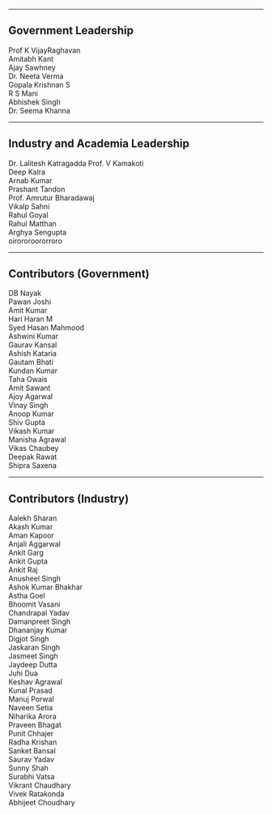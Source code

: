 ---------------------------------
Government Leadership
---------------------------------
Prof K  VijayRaghavan  
Amitabh Kant  
Ajay Sawhney  
Dr. Neeta Verma  
Gopala Krishnan S  
R S Mani  
Abhishek Singh  
Dr. Seema Khanna  

---------------------------------
Industry and Academia Leadership
---------------------------------
Dr. Lalitesh Katragadda
Prof. V Kamakoti  
Deep Kalra  
Arnab Kumar  
Prashant Tandon  
Prof. Amrutur Bharadawaj  
Vikalp Sahni  
Rahul Goyal  
Rahul Matthan  
Arghya Sengupta  
oirororoororroro

---------------------------------
Contributors (Government)
---------------------------------
DB Nayak  
Pawan Joshi  
Amit Kumar  
Hari Haran M  
Syed Hasan Mahmood  
Ashwini Kumar  
Gaurav Kansal  
Ashish Kataria  
Gautam Bhati  
Kundan Kumar  
Taha Owais  
Amit Sawant  
Ajoy Agarwal  
Vinay Singh  
Anoop Kumar  
Shiv Gupta  
Vikash Kumar  
Manisha Agrawal  
Vikas Chaubey  
Deepak Rawat  
Shipra Saxena  

---------------------------------
Contributors (Industry)
---------------------------------
Aalekh Sharan  
Akash Kumar  
Aman Kapoor  
Anjali Aggarwal  
Ankit Garg  
Ankit Gupta   
Ankit Raj  
Anusheel Singh  
Ashok Kumar Bhakhar  
Astha Goel  
Bhoomit Vasani  
Chandrapal Yadav  
Damanpreet Singh  
Dhananjay Kumar  
Digjot Singh  
Jaskaran Singh  
Jasmeet Singh  
Jaydeep Dutta  
Juhi Dua  
Keshav Agrawal  
Kunal Prasad  
Manuj Porwal  
Naveen Setia  
Niharika Arora  
Praveen Bhagat  
Punit Chhajer  
Radha Krishan  
Sanket Bansal  
Saurav Yadav  
Sunny Shah  
Surabhi Vatsa  
Vikrant Chaudhary  
Vivek Ratakonda  
Abhijeet Choudhary